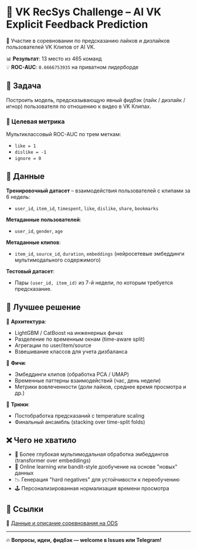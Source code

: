 # 🎯 VK RecSys Challenge – AI VK Explicit Feedback Prediction

🧠 Участие в соревновании по предсказанию лайков и дизлайков пользователей VK Клипов от AI VK.

📊 **Результат**: 13 место из 465 команд  
💡 **ROC-AUC**: `0.6666753935` на приватном лидерборде

## 📝 Задача

Построить модель, предсказывающую явный фидбэк (лайк / дизлайк / игнор) пользователя по отношению к видео в VK Клипах.

### 🎯 Целевая метрика
Мультиклассовый ROC-AUC по трем меткам:  
- `like = 1`  
- `dislike = -1`  
- `ignore = 0`

## 📂 Данные

**Тренировочный датасет** – взаимодействия пользователей с клипами за 6 недель:  
- `user_id`, `item_id`, `timespent`, `like`, `dislike`, `share`, `bookmarks`

**Метаданные пользователей**:
- `user_id`, `gender`, `age`

**Метаданные клипов**:
- `item_id`, `source_id`, `duration`, `embeddings` (нейросетевые эмбеддинги мультимодального содержимого)

**Тестовый датасет**:
- Пары `(user_id, item_id)` из 7-й недели, по которым требуется предсказание.

## 🧠 Лучшее решение

📌 **Архитектура**:  
- LightGBM / CatBoost на инженерных фичах  
- Разделение по временным окнам (time-aware split)  
- Агрегации по user/item/source  
- Взвешивание классов для учета дизбаланса

📌 **Фичи**:
- Эмбеддинги клипов (обработка PCA / UMAP)  
- Временные паттерны взаимодействий (час, день недели)  
- Метрики вовлеченности (доли лайков, среднее время просмотра и др.)

📌 **Трюки**:
- Постобработка предсказаний с temperature scaling  
- Финальный ансамбль (stacking over time-split folds)

## ❌ Чего не хватило

- 🎥 Более глубокая мультимодальная обработка эмбеддингов (transformer over embeddings)
- 🔁 Online learning или bandit-style дообучение на основе "новых" данных
- 📉 Генерация "hard negatives" для устойчивости к переобучению
- 🕹️ Персонализированная нормализация времени просмотра

## 📎 Ссылки

🔗 [Данные и описание соревнования на ODS](https://ods.ai/competitions/aivkchallenge/dataset)

---

🔥 **Вопросы, идеи, фидбэк — welcome в Issues или Telegram!**
